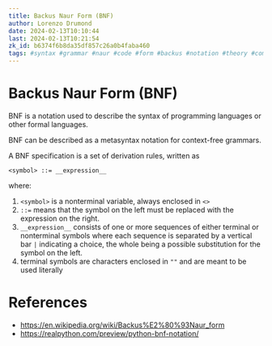 ```yaml
---
title: Backus Naur Form (BNF)
author: Lorenzo Drumond
date: 2024-02-13T10:10:44
last: 2024-02-13T10:21:54
zk_id: b6374f6b8da35df857c26a0b4faba460
tags: #syntax #grammar #naur #code #form #backus #notation #theory #computer_science #programming
---
```



# Backus Naur Form (BNF)
BNF is a notation used to describe the syntax of programming languages or other formal languages.

BNF can be described as a metasyntax notation for context-free grammars.

A BNF specification is a set of derivation rules, written as

```bnf
<symbol> ::= __expression__
```

where:

1. `<symbol>` is a nonterminal variable, always enclosed in `<>`
2. `::=` means that the symbol on the left must be replaced with the expression on the right.
3. `__expression__` consists of one or more sequences of either terminal or nonterminal symbols where each sequence is separated by a vertical bar `|` indicating a choice, the whole being a possible substitution for the symbol on the left.
4. terminal symbols are characters enclosed in `""` and are meant to be used literally

# References
- https://en.wikipedia.org/wiki/Backus%E2%80%93Naur_form
- https://realpython.com/preview/python-bnf-notation/
